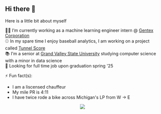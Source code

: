 ## Hi there 👋

Here is a little bit about myself

🧑‍💻 I’m currently working as a machine learning engineer intern @ [Gentex Corporation](https://www.gentex.com) <br>
⚾ In my spare time I enjoy baseball analytics, I am working on a project called [Tunnel Score](https://github.com/Jensen-holm/MLBTunnelScoreBot) <br>
📚 I'm a senior at [Grand Valley State University](https://www.gvsu.edu) studying computer science with a minor in data science <br>
🔭 Looking for full time job upon graduation spring '25 <br>

⚡ Fun fact(s):
- I am a liscensed chauffeur
- My mile PR is 4:11
- I have twice rode a bike across Michigan's LP from W -> E

<div align="center">
  <img src="https://skillicons.dev/icons?i=python,cpp,c,r,go,docker,bash,linux,flask,pytorch,tensorflow,sklearn&perline=6">
</div>
